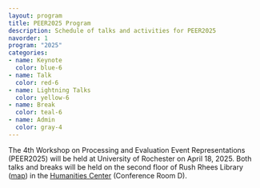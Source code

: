 ```yaml
---
layout: program
title: PEER2025 Program
description: Schedule of talks and activities for PEER2025
navorder: 1
program: "2025"
categories:
- name: Keynote
  color: blue-6
- name: Talk
  color: red-6
- name: Lightning Talks
  color: yellow-6
- name: Break
  color: teal-6
- name: Admin
  color: gray-4
---
```


The 4th Workshop on Processing and Evaluation Event Representations (PEER2025) will be held at University of Rochester on April 18, 2025. Both talks and breaks will be held on the second floor of Rush Rhees Library (<a href="https://maps.app.goo.gl/sDeu3JsnRM6Jd1si8">map</a>) in the [Humanities Center](https://www.sas.rochester.edu/humanities/about/our-space.html) (Conference Room D).